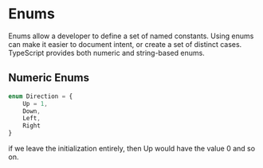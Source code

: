 # Enums

Enums allow a developer to define a set of named constants. Using enums can make it easier to document intent, or create a set of distinct cases. TypeScript provides both numeric and string-based enums.

## Numeric Enums

```js
enum Direction = {
    Up = 1,
    Down,
    Left,
    Right
}
```
if we leave the initialization entirely, then Up would have the value 0 and so on.
